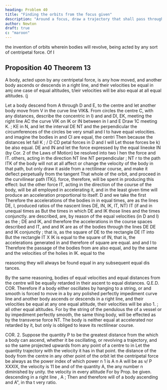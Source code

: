 ```yaml
---
heading: Problem 40
title: "Finding the orbits from the focus given"
description: "Around a focus, draw a trajectory that shall pass through given points and touch right Hues given by position"
author: Newton
draft: true
c: "maroon"
---
```




the invention of orbits wherein bodies will revolve, being acted
by any sort of centripetal force.
Of
I

## Proposition 40 Theorem 13

A body, acted upon by any centripetal force, is any how moved, and
another body ascends or descends in a right line, and their velocities
be equal in amj one case of equal altitudes, t/ieir velocities will be also
equal at all equal altitudes.
(j

Let a body descend from A through D and E, to the centre
and let another body move from V in the curve line VIK&.
From
circles
the centre C, with any distances, describe the concentric
in I) and
and
DI, EK, meeting the right line
AC
the curve
VIK
on IK
or IN between
in I and
E
Draw 1C meeting
K.
;
KE
in N, and
let the interval
DE
NT
and
the perpendicular
the circumferences of the circles be very small
and I to have equal velocities.
and imagine the bodies in
and CI are equal, the centri
Then because the distances
let fall
K
;
/
D
CD
petal forces in
D
and
I will
Let those forces be k)
be also equal.
DE
and IN and let the force
expressed by the equal lineoke
IN (by Cor. 2 of the Laws of Motion) be resolved into two
l hen the force
and IT.
others,
acting in the direction
NT
line NT perpendicular
;
NT
r
to the
path
ITK
of the body will not at all affect
or change the velocity of the body in that path, but only draw it aside
from a rectilinear course, and make it deflect perpetually from the tangent
That whole
of the orbit, and proceed in the curvilinear path ITK/j.
force, therefore, will be spent in
producing this
effect:
but the other force
IT, acting in the direction of the course of the body, will be all employed
in accelerating it, and in the least given time will produce an acceleration
proportional to
itself.
D and
we take the first
Therefore the accelerations of the bodies in
in equal times, are as the lines DE,
I, produced
ratios of the nascent lines DE, IN, IK, IT, NT)
IT
(if
and in unequal times as
But the times in which DE and IK
those lines and the times conjunctly.
are described, are, by reason of the equal velocities (in D and I) as the
;
DE
and IK, and therefore the accelerations in the course
spaces described
and IT, and
and IK are as
of the bodies through the lines
DE
DE
and
IK
conjunctly
;
that
is,
as the square of
DE
to the rectangle
DE
IT
into
But the rectangle IT X IK
is equal to the square of IN, that is,
the accelerations generated in
and
therefore
of
square
are equal.
and
and I to
Therefore
the passage of the bodies from
are also equal, and by the same
and
the velocities of the holies in
IK.
equal to the

reasoning they will always be found equal in any subsequent equal dis
tances.

By the same reasoning, bodies of equal velocities and equal distances
from the centre will be equally retarded in their ascent to equal distances.
Q.E.D.
COR.
Therefore
if a body either oscillates by
hanging to a string, or
and
smooth
is
forced to move in a
by any polished
perfectly
impediment
curve line and another body ascends or descends in a right line, and their
velocities be equal at any one equal altitude, their velocities will be also
1.
;
all other equal altitudes.
For by the string of the pendulous
the
of
a
vessel
or
by
impediment
perfectly smooth, the same thing
body,
will be effected as by the transverse force NT.
The body is neither
equal at
accelerated nor retarded by
it,
but only
is
obliged to leave
its rectilinear
course.

COR.
2.
Suppose the quantity
P
to be the greatest
distance from the
which a body can ascend, whether it be oscillating, or revolving
a trajectory, and so the same projected upwards from any point of a
centre to
in
Let the quantity
trajectory with the velocity it has in that point.
the distance of the body from the centre in any other point of the orbit
let the centripetal force
be always as the power
index of which power n
1 is
A n
A will be as v/ P
XXXIX, the velocity
is
11
be
and
of the quantity A, the
any number n diminished by unity.
the velocity in every altitude
For by Prop.
be given.
descending in a right line
,
A
;
Then
and therefore will
of a body ascending and
A&quot;,
in tha t very ratio.



